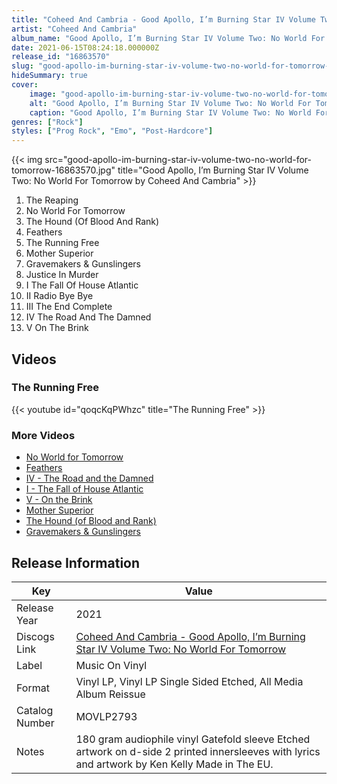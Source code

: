 ```yaml
---
title: "Coheed And Cambria - Good Apollo, I’m Burning Star IV Volume Two: No World For Tomorrow"
artist: "Coheed And Cambria"
album_name: "Good Apollo, I’m Burning Star IV Volume Two: No World For Tomorrow"
date: 2021-06-15T08:24:18.000000Z
release_id: "16863570"
slug: "good-apollo-im-burning-star-iv-volume-two-no-world-for-tomorrow-16863570"
hideSummary: true
cover:
    image: "good-apollo-im-burning-star-iv-volume-two-no-world-for-tomorrow-16863570.jpg"
    alt: "Good Apollo, I’m Burning Star IV Volume Two: No World For Tomorrow by Coheed And Cambria"
    caption: "Good Apollo, I’m Burning Star IV Volume Two: No World For Tomorrow by Coheed And Cambria"
genres: ["Rock"]
styles: ["Prog Rock", "Emo", "Post-Hardcore"]
---
```


{{< img src="good-apollo-im-burning-star-iv-volume-two-no-world-for-tomorrow-16863570.jpg" title="Good Apollo, I’m Burning Star IV Volume Two: No World For Tomorrow by Coheed And Cambria" >}}

<!-- section break -->

1. The Reaping
2. No World For Tomorrow
3. The Hound (Of Blood And Rank)
4. Feathers
5. The Running Free
6. Mother Superior
7. Gravemakers & Gunslingers
8. Justice In Murder
9. I The Fall Of House Atlantic
10. II Radio Bye Bye
11. III The End Complete
12. IV The Road And The Damned
13. V On The Brink

<!-- section break -->




## Videos
### The Running Free
{{< youtube id="qoqcKqPWhzc" title="The Running Free" >}}<br>

### More Videos

- [No World for Tomorrow](https://www.youtube.com/watch?v=DYFVQ_o3SAQ)
- [Feathers](https://www.youtube.com/watch?v=NN2yuGIjNE8)
- [IV - The Road and the Damned](https://www.youtube.com/watch?v=X1RJdBHF_Fs)
- [I - The Fall of House Atlantic](https://www.youtube.com/watch?v=unaN4Jejgk8)
- [V - On the Brink](https://www.youtube.com/watch?v=wQx9UsSjzVA)
- [Mother Superior](https://www.youtube.com/watch?v=thXSi3czdAY)
- [The Hound (of Blood and Rank)](https://www.youtube.com/watch?v=Q62g4b0A8Qs)
- [Gravemakers & Gunslingers](https://www.youtube.com/watch?v=Fx8yc4u8Qgc)


## Release Information
|  Key           | Value                                                |
| ---------------| ---------------------------------------------------- |
| Release Year   | 2021                                   |
| Discogs Link   | [Coheed And Cambria - Good Apollo, I’m Burning Star IV Volume Two: No World For Tomorrow](https://www.discogs.com/release/16863570-Coheed-And-Cambria-Good-Apollo-Im-Burning-Star-IV-Volume-Two-No-World-For-Tomorrow) |
| Label          | Music On Vinyl |
| Format         | Vinyl LP, Vinyl LP Single Sided Etched, All Media Album Reissue |
| Catalog Number | MOVLP2793 |
| Notes | 180 gram audiophile vinyl Gatefold sleeve Etched artwork on d-side 2 printed innersleeves with lyrics and artwork by Ken Kelly Made in The EU.  |